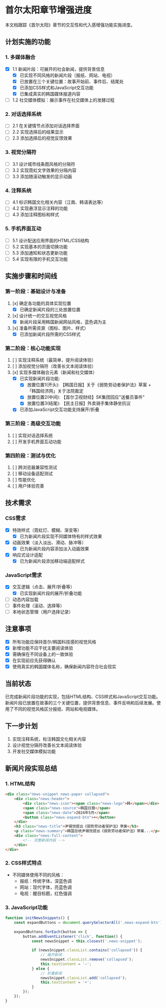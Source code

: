 # 首尔太阳章节增强进度

本文档跟踪《首尔太阳》章节的交互性和代入感增强功能实施进度。

## 计划实施的功能

### 1. 多媒体融合
- [x] 1.1 新闻片段：可展开的社会新闻，提供背景信息
  - [x] 已实现不同风格的新闻片段（报纸、网站、电视）
  - [x] 已放置在三个关键位置：故事开始前、事件后、结尾处
  - [x] 已添加CSS样式和JavaScript交互功能
  - [x] 已集成真实的韩国媒体报道内容
- [ ] 1.2 社交媒体模拟：展示事件在社交媒体上的发酵过程

### 2. 对话选择系统
- [ ] 2.1 在关键情节点添加对话选择界面
- [ ] 2.2 实现选择后的结果显示
- [ ] 2.3 添加选择后的视觉反馈效果

### 3. 视觉分隔符
- [ ] 3.1 设计城市线条图风格的分隔符
- [ ] 3.2 实现霓虹文字效果的分隔内容
- [ ] 3.3 添加随滚动触发的显示动画

### 4. 注释系统
- [ ] 4.1 标识韩国文化相关内容（江南、韩语表达等）
- [ ] 4.2 实现悬浮显示注释的功能
- [ ] 4.3 添加注释图标和样式

### 5. 手机界面互动
- [ ] 5.1 设计配送应用界面的HTML/CSS结构
- [ ] 5.2 实现基本的页面切换功能
- [ ] 5.3 添加通知和状态更新功能
- [ ] 5.4 实现有限的手机交互功能

## 实施步骤和时间线

### 第一阶段：基础设计与准备
1. [x] 确定各功能的具体实现位置
   - [x] 已确定新闻片段的三处放置位置
2. [x] 设计统一的交互视觉风格
   - [x] 新闻片段采用韩国新闻网站风格，蓝色调为主
3. [x] 准备所需资源（图标、图片、样式）
   - [x] 已添加新闻片段所需的CSS样式

### 第二阶段：核心功能实现
1. [ ] 实现注释系统（最简单，提升阅读体验）
2. [ ] 添加视觉分隔符（改善长文本阅读体验）
3. [x] 实现多媒体融合元素（新闻和社交媒体）
   - [x] 已实现新闻片段功能:
     - [x] 放置位置1(开头): 【韩国日报】关于《弱势劳动者保护法》草案 + 「韩国经济网」关于法院裁定
     - [x] 放置位置2(中间): 【首尔卫视财经】SK集团回应"送餐员事件"
     - [x] 放置位置3(结尾): 【民主日报】外卖骑手集体静坐抗议
   - [x] 已添加JavaScript交互功能支持展开/折叠

### 第三阶段：高级交互功能
1. [ ] 实现对话选择系统
2. [ ] 开发手机界面互动功能

### 第四阶段：测试与优化
1. [ ] 跨浏览器兼容性测试
2. [ ] 移动设备适配测试
3. [ ] 性能优化
4. [ ] 用户体验完善

## 技术需求

### CSS需求
- [x] 特效样式（霓虹灯、模糊、渐变等）
  - [x] 已为新闻片段实现不同媒体特有的样式效果
- [x] 动画效果（淡入淡出、滑动、脉冲等）
  - [x] 已为新闻片段内容添加淡入动画效果
- [x] 响应式设计适配
  - [x] 已为新闻片段添加移动端适配样式

### JavaScript需求
- [x] 交互逻辑（点击、展开/折叠等）
  - [x] 已实现新闻片段的展开/折叠功能
- [ ] 动态内容加载
- [ ] 事件处理（滚动、选择等）
- [ ] 本地状态管理（用户选择记录）

## 注意事项
- [x] 所有功能应保持首尔/韩国科技感的视觉风格
- [x] 新增功能不应干扰主要阅读体验
- [x] 需确保在不同设备上的一致体验
- [x] 在实现前应先获得确认
- [x] 使用真实的韩国媒体名称，确保新闻内容符合社会现实

## 当前状态
已完成新闻片段功能的实现，包括HTML结构、CSS样式和JavaScript交互功能。新闻片段已放置在故事的三个关键位置，提供背景信息、事件反响和后续发展。使用了不同的视觉风格区分报纸、网站和电视媒体。

## 下一步计划
1. 实现注释系统，标注韩国文化相关内容
2. 设计视觉分隔符改善长文本阅读体验
3. 开发社交媒体模拟功能

## 新闻片段实现总结

### 1. HTML结构
```html
<div class="news-snippet news-paper collapsed">
    <div class="news-header">
        <div class="news-icon"><span class="news-logo">韩</span></div>
        <span class="news-source">韩国日报</span>
        <span class="news-date">2024年5月</span>
        <button class="news-expand-btn">+</button>
    </div>
    <h3 class="news-title">尹锡悦提出《弱势劳动者保护法》草案</h3>
    <p class="news-summary">韩国总统尹锡悦提出《弱势劳动者保护法》草案...</p>
    <div class="news-full-content">
        <!-- 完整新闻内容 -->
    </div>
</div>
```

### 2. CSS样式特点
- 不同媒体使用不同的风格：
  - 报纸：传统字体，深蓝色调
  - 网站：现代字体，亮蓝色调
  - 电视：醒目标题，红色强调

### 3. JavaScript功能
```javascript
function initNewsSnippets() {
    const expandButtons = document.querySelectorAll('.news-expand-btn');
    
    expandButtons.forEach(button => {
        button.addEventListener('click', function() {
            const newsSnippet = this.closest('.news-snippet');
            
            if (newsSnippet.classList.contains('collapsed')) {
                // 展开新闻
                newsSnippet.classList.remove('collapsed');
                this.textContent = '−';
            } else {
                // 折叠新闻
                newsSnippet.classList.add('collapsed');
                this.textContent = '+';
            }
        });
    });
}
``` 